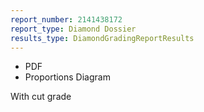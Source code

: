 ```yaml
---
report_number: 2141438172
report_type: Diamond Dossier
results_type: DiamondGradingReportResults
---
```


* PDF
* Proportions Diagram

With cut grade
